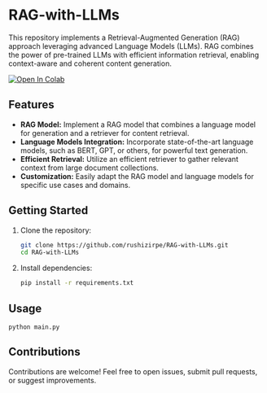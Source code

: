 # RAG-with-LLMs

This repository implements a Retrieval-Augmented Generation (RAG) approach leveraging advanced Language Models (LLMs). RAG combines the power of pre-trained LLMs with efficient information retrieval, enabling context-aware and coherent content generation.

[![Open In Colab](https://colab.research.google.com/assets/colab-badge.svg)](https://colab.research.google.com/github/rushizirpe/RAG-with-LLMs/blob/main/notebooks/RAG_retrievalqa.ipynb)

## Features

- **RAG Model:** Implement a RAG model that combines a language model for generation and a retriever for content retrieval.
- **Language Models Integration:** Incorporate state-of-the-art language models, such as BERT, GPT, or others, for powerful text generation.
- **Efficient Retrieval:** Utilize an efficient retriever to gather relevant context from large document collections.
- **Customization:** Easily adapt the RAG model and language models for specific use cases and domains.

## Getting Started

1. Clone the repository:

    ```bash
    git clone https://github.com/rushizirpe/RAG-with-LLMs.git
    cd RAG-with-LLMs
    ```

2. Install dependencies:

    ```bash
    pip install -r requirements.txt
    ```

## Usage
```
python main.py
```

## Contributions

Contributions are welcome! Feel free to open issues, submit pull requests, or suggest improvements.
